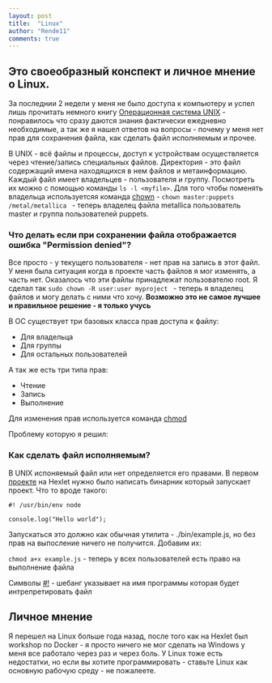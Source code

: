 ```yaml
---
layout: post
title:  "Linux"
author: "Rende11"
comments: true
---
```

## Это своеобразный конспект и личное мнение о Linux.

За последнии 2 недели у меня не было доступа к компьютеру и успел лишь прочитать немного книгу [Операционная система UNIX](https://www.ozon.ru/context/detail/id/2419365/) - понравилось что сразу даются знания фактически ежедневно необходимые, а так же я нашел ответов на вопросы - почему у меня нет прав для сохранения файла, как сделать файл исполняемым и прочее.


В UNIX - всё файлы и процессы, доступ к устройствам осуществляется через чтение/запись специальных файлов. Директория - это файл содержащий имена находящихся в нем файлов и метаинформацию.
Каждый файл имеет владельцев - пользователя и группу. Посмотреть их можно с помощью команды ```ls -l <myfile>```.
Для того чтобы поменять владельца используетсяя команда [chown](https://ru.wikipedia.org/wiki/Chown) - ```chown master:puppets /metal/metallica ``` - теперь владелец файла metallica пользователь master и группа пользователей puppets.


### Что делать если при сохранении файла отображается ошибка "Permission denied"?

Все просто - у текущего пользователя - нет прав на запись в этот файл.
У меня была ситуация когда в проекте часть файлов я мог изменять, а часть нет. Оказалось что эти файлы принадлежат пользователю root.
Я сделал так ```sudo chown -R user:user myproject ``` - теперь я владелец файлов и могу делать с ними что хочу.
**Возможно это не самое лучшее и правильное решение - я только учусь**

В ОС существует три базовых класса прав доступа к файлу:
* Для владельца
* Для группы
* Для остальных пользователей

А так же есть три типа прав:
* Чтение
* Запись
* Выполнение

Для изменения прав используется команда [chmod](https://ru.wikipedia.org/wiki/Chmod)

Проблему которую я решил:

### Как сделать файл исполняемым?

В UNIX испоняемый файл или нет определяется его правами. В первом [проекте](https://ru.hexlet.io/projects)	на Hexlet нужно было написать бинарник который запускает проект. Что то вроде такого:
```
#! /usr/bin/env node

console.log("Hello world");
```

Запускаться это должно как обычная утилита - ./bin/example.js, но без прав на выпосление ничего не получится. Добавим их:

``` chmod a+x example.js ``` - теперь у всех пользователей есть право на выполнение файла

Символы [#!](https://ru.wikipedia.org/wiki/%D0%A8%D0%B5%D0%B1%D0%B0%D0%BD%D0%B3_(Unix)) - шебанг указывает на имя программы которая будет интрепретировать файл


## Личное мнение

Я перешел на Linux больше года назад, после того как на Hexlet был workshop по Docker - я просто ничего не мог сделать на Windows у меня все работало через раз и через боль. У Linux тоже есть недостатки, но если вы хотите программировать - ставьте Linux как основную рабочую среду - не пожалеете.


